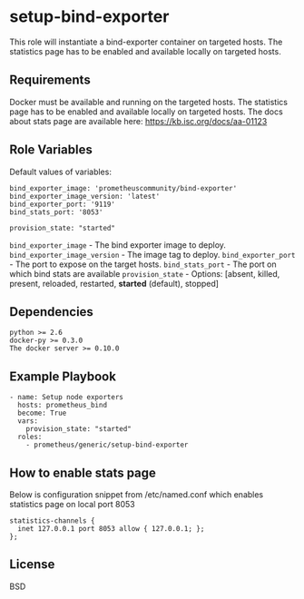 setup-bind-exporter
=========

This role will instantiate a bind-exporter container on targeted hosts. The statistics page has to be enabled and available locally on targeted hosts. 

Requirements
------------

Docker must be available and running on the targeted hosts.
The statistics page has to be enabled and available locally on targeted hosts.
The docs about stats page are available here: https://kb.isc.org/docs/aa-01123

Role Variables
--------------
Default values of variables:
```
bind_exporter_image: 'prometheuscommunity/bind-exporter'
bind_exporter_image_version: 'latest'
bind_exporter_port: '9119'
bind_stats_port: '8053'

provision_state: "started"
```
`bind_exporter_image` - The bind exporter image to deploy.
`bind_exporter_image_version` - The image tag to deploy.
`bind_exporter_port` - The port to expose on the target hosts.
`bind_stats_port` - The port on which bind stats are available
`provision_state` - Options: [absent, killed, present, reloaded, restarted, **started** (default), stopped]


Dependencies
------------
```
python >= 2.6
docker-py >= 0.3.0
The docker server >= 0.10.0
```

Example Playbook
----------------
```
- name: Setup node exporters
  hosts: prometheus_bind
  become: True
  vars:
    provision_state: "started"
  roles:
    - prometheus/generic/setup-bind-exporter
```

How to enable stats page
------------------------
Below is configuration snippet from /etc/named.conf which enables statistics page on local port 8053

```
statistics-channels {
  inet 127.0.0.1 port 8053 allow { 127.0.0.1; };
};
```

License
-------

BSD
